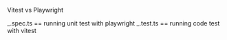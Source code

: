 Vitest vs Playwright

_.spec.ts == running unit test with playwright
_.test.ts == running code test with vitest
